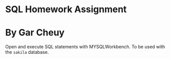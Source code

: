 # SQL Homework Assignment
# By Gar Cheuy

Open and execute SQL statements with MYSQLWorkbench.  To be used with the `sakila` database.
